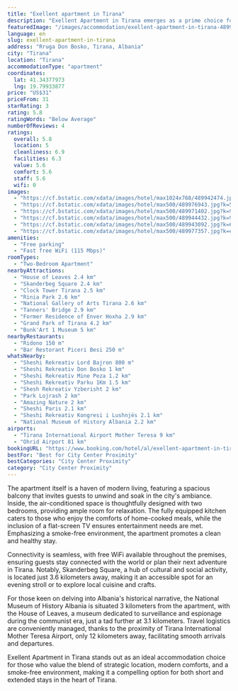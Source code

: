 ```yaml
---
title: "Exellent apartment in Tirana"
description: "Exellent Apartment in Tirana emerges as a prime choice for travelers seeking a blend of comfort and convenience in Albania's vibrant capital."
featuredImage: "/images/accommodation/exellent-apartment-in-tirana-489942474.jpg"
language: en
slug: exellent-apartment-in-tirana
address: "Rruga Don Bosko, Tirana, Albania"
city: "Tirana"
location: "Tirana"
accommodationType: "apartment"
coordinates:
  lat: 41.34377973
  lng: 19.79933877
price: "US$31"
priceFrom: 31
starRating: 3
rating: 5.8
ratingWords: "Below Average"
numberOfReviews: 4
ratings:
  overall: 5.8
  location: 5
  cleanliness: 6.9
  facilities: 6.3
  value: 5.6
  comfort: 5.6
  staff: 5.6
  wifi: 0
images:
  - "https://cf.bstatic.com/xdata/images/hotel/max1024x768/489942474.jpg?k=a4d379f8355520272ace59d88d7b38742304cae9cfd992c8c0b0d64d4accd120&o=&hp=1"
  - "https://cf.bstatic.com/xdata/images/hotel/max500/489976943.jpg?k=569d715a755f92352b2668f0c996eb39f515d651432ba8932076bbc3462d974b&o=&hp=1"
  - "https://cf.bstatic.com/xdata/images/hotel/max500/489971402.jpg?k=93d12fbc13c3d168a6d103e3a84205defc747b2e5f528f4ba68e37e1d0b02ed8&o=&hp=1"
  - "https://cf.bstatic.com/xdata/images/hotel/max500/489944432.jpg?k=913afa1913e06519ab5dd625b54b33d853b57d81cec57b8bfa6680221c5083e4&o=&hp=1"
  - "https://cf.bstatic.com/xdata/images/hotel/max500/489943092.jpg?k=6cc4b327a438bf04971b61905fe26923e4d1a0d40eece7e97451589cff25acd8&o=&hp=1"
  - "https://cf.bstatic.com/xdata/images/hotel/max500/489977357.jpg?k=e7dfb6498d9452bd2b22a3c8a5b39d1f2fd45e2b71ef47ae34613e333f0b725a&o=&hp=1"
amenities:
  - "Free parking"
  - "Fast free WiFi (115 Mbps)"
roomTypes:
  - "Two-Bedroom Apartment"
nearbyAttractions:
  - "House of Leaves 2.4 km"
  - "Skanderbeg Square 2.4 km"
  - "Clock Tower Tirana 2.5 km"
  - "Rinia Park 2.6 km"
  - "National Gallery of Arts Tirana 2.6 km"
  - "Tanners' Bridge 2.9 km"
  - "Former Residence of Enver Hoxha 2.9 km"
  - "Grand Park of Tirana 4.2 km"
  - "Bunk'Art 1 Museum 5 km"
nearbyRestaurants:
  - "Ridono 150 m"
  - "Bar Restorant Piceri Besi 250 m"
whatsNearby:
  - "Sheshi Rekreativ Lord Bajron 800 m"
  - "Sheshi Rekreativ Don Bosko 1 km"
  - "Sheshi Rekreativ Mine Peza 1.2 km"
  - "Sheshi Rekreativ Parku 1Km 1.5 km"
  - "Shesh Rekreativ Yzberisht 2 km"
  - "Park Lojrash 2 km"
  - "Amazing Nature 2 km"
  - "Sheshi Paris 2.1 km"
  - "Sheshi Rekreativ Kongresi i Lushnjës 2.1 km"
  - "National Museum of History Albania 2.2 km"
airports:
  - "Tirana International Airport Mother Teresa 9 km"
  - "Ohrid Airport 81 km"
bookingURL: "https://www.booking.com/hotel/al/exellent-apartment-in-tirana.en-gb.html?aid=8035640"
bestFor: "Best for City Center Proximity"
bestCategories: "City Center Proximity"
category: "City Center Proximity"
---
```


The apartment itself is a haven of modern living, featuring a spacious balcony that invites guests to unwind and soak in the city's ambiance. Inside, the air-conditioned space is thoughtfully designed with two bedrooms, providing ample room for relaxation. The fully equipped kitchen caters to those who enjoy the comforts of home-cooked meals, while the inclusion of a flat-screen TV ensures entertainment needs are met. Emphasizing a smoke-free environment, the apartment promotes a clean and healthy stay.

Connectivity is seamless, with free WiFi available throughout the premises, ensuring guests stay connected with the world or plan their next adventure in Tirana. Notably, Skanderbeg Square, a hub of cultural and social activity, is located just 3.6 kilometers away, making it an accessible spot for an evening stroll or to explore local cuisine and crafts.

For those keen on delving into Albania's historical narrative, the National Museum of History Albania is situated 3 kilometers from the apartment, with the House of Leaves, a museum dedicated to surveillance and espionage during the communist era, just a tad further at 3.1 kilometers. Travel logistics are conveniently managed, thanks to the proximity of Tirana International Mother Teresa Airport, only 12 kilometers away, facilitating smooth arrivals and departures.

Exellent Apartment in Tirana stands out as an ideal accommodation choice for those who value the blend of strategic location, modern comforts, and a smoke-free environment, making it a compelling option for both short and extended stays in the heart of Tirana.